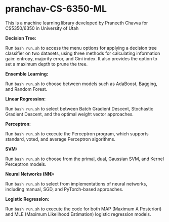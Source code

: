 # pranchav-CS-6350-ML

This is a machine learning library developed by Praneeth Chavva for CS5350/6350 in University of Utah

**Decision Tree:**

Run `bash run.sh` to access the menu options for applying a decision tree classifier on two datasets, using three methods for calculating information gain: entropy, majority error, and Gini index. It also provides the option to set a maximum depth to prune the tree.

**Ensemble Learning:**

Run `bash run.sh` to choose between models such as AdaBoost, Bagging, and Random Forest.

**Linear Regression:**

Run `bash run.sh` to select between Batch Gradient Descent, Stochastic Gradient Descent, and the optimal weight vector approaches.

**Perceptron:**

Run `bash run.sh` to execute the Perceptron program, which supports standard, voted, and average Perceptron algorithms.

**SVM:**

Run `bash run.sh` to choose from the primal, dual, Gaussian SVM, and Kernel Perceptron models.

**Neural Networks (NN):**

Run `bash run.sh` to select from implementations of neural networks, including manual, SGD, and PyTorch-based approaches.

**Logistic Regression:**

Run `bash run.sh` to execute the code for both MAP (Maximum A Posteriori) and MLE (Maximum Likelihood Estimation) logistic regression models.
